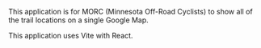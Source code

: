 This application is for MORC (Minnesota Off-Road Cyclists) to show all of the trail locations on a single Google Map.

This application uses Vite with React.
